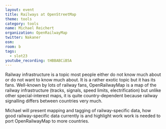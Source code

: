 ```yaml
---
layout: event
title: Railways at OpenStreetMap
theme: tools
category: tools
name: Michael Reichert
organization: OpenRailwayMap
twitter: Nakaner
osm:
room: b
tags:
  - slot23
youtube_recording: tHBBABCiB5A
---
```

Railway infrastructure is a topic most people either do not know much about or do not want to know much about. It is a rather exotic topic but it has its fans. Well-known by lots of railway fans, OpenRailwayMap is a map of the railway infrastructure (tracks, signals, speed limits, electrification) but  unlike other special-interest maps, it is quite country-dependent because railway signalling differs between countries very much.

Michael will present mapping and tagging of railway-specific data, how good railway-specific data currently is and highlight work work is needed to port OpenRailwayMap to more countries.
